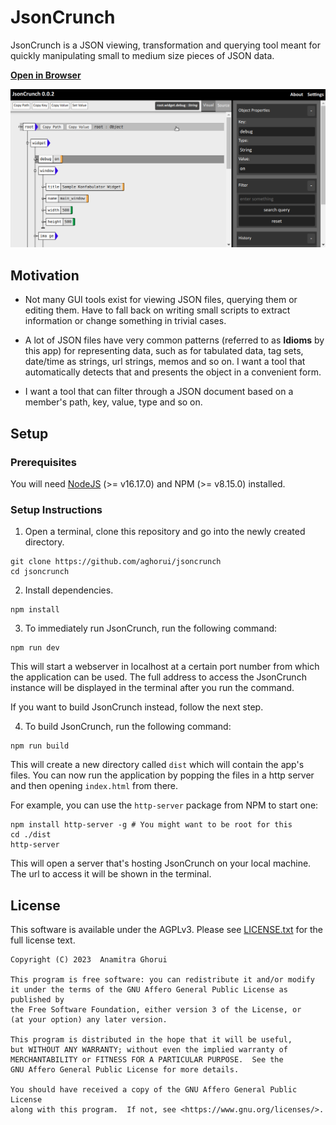 # JsonCrunch

JsonCrunch is a JSON viewing, transformation and querying tool meant for quickly
manipulating small to medium size pieces of JSON data.

**[Open in Browser][applink]**

![screenshot][screenshot]

## Motivation

* Not many GUI tools exist for viewing JSON files, querying them or editing
  them. Have to fall back on writing small scripts to extract information or
  change something in trivial cases.

* A lot of JSON files have very common patterns (referred to as **Idioms** by
  this app) for representing data, such as for tabulated data, tag sets,
  date/time as strings, url strings, memos and so on. I want a tool that
  automatically detects that and presents the object in a convenient form.

* I want a tool that can filter through a JSON document based on a member's
  path, key, value, type and so on.

## Setup

### Prerequisites

You will need [NodeJS][nodejs] (>= v16.17.0) and NPM (>= v8.15.0) installed.

### Setup Instructions

1. Open a terminal, clone this repository and go into the newly created
   directory.

```
git clone https://github.com/aghorui/jsoncrunch
cd jsoncrunch
```

2. Install dependencies.

```
npm install
```

3. To immediately run JsonCrunch, run the following command:

```
npm run dev
```

This will start a webserver in localhost at a certain port number from which the
application can be used. The full address to access the JsonCrunch instance will be
displayed in the terminal after you run the command.

If you want to build JsonCrunch instead, follow the next step.

4. To build JsonCrunch, run the following command:

```
npm run build
```

This will create a new directory called `dist` which will contain the app's
files. You can now run the application by popping the files in a http server and
then opening `index.html` from there.

For example, you can use the `http-server` package from NPM to start one:

```
npm install http-server -g # You might want to be root for this
cd ./dist
http-server
```

This will open a server that's hosting JsonCrunch on your local machine. The url
to access it will be shown in the terminal.

## License

This software is available under the AGPLv3. Please see [LICENSE.txt][license]
for the full license text.

```
Copyright (C) 2023  Anamitra Ghorui

This program is free software: you can redistribute it and/or modify
it under the terms of the GNU Affero General Public License as published by
the Free Software Foundation, either version 3 of the License, or
(at your option) any later version.

This program is distributed in the hope that it will be useful,
but WITHOUT ANY WARRANTY; without even the implied warranty of
MERCHANTABILITY or FITNESS FOR A PARTICULAR PURPOSE.  See the
GNU Affero General Public License for more details.

You should have received a copy of the GNU Affero General Public License
along with this program.  If not, see <https://www.gnu.org/licenses/>.

```

[applink]: http://aghorui.github.io/jsoncrunch
[screenshot]: ./doc/media/screenshot.png
[license]:    ./LICENSE.txt
[nodejs]:     https://nodejs.org
